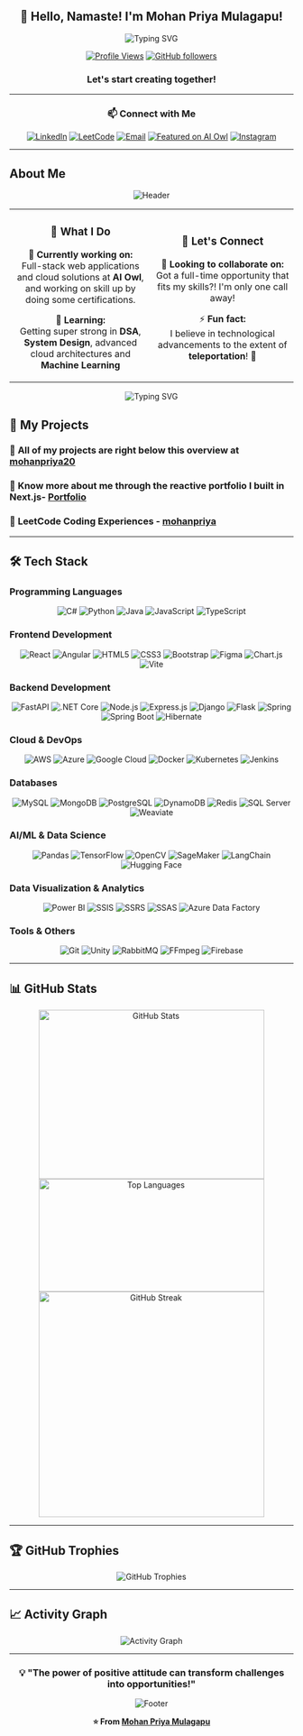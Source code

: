 <div align="center">

## 👋 Hello, Namaste! I'm Mohan Priya Mulagapu!

<img src="https://readme-typing-svg.herokuapp.com?font=Fira+Code&pause=1000&color=2F81F7&center=true&vCenter=true&width=435&lines=Passionate+Software+Engineer;Full+Stack+Developer;Machine+Learning+Engineer;Problem+Solver;Tech+Enthusiast" alt="Typing SVG" />

[![Profile Views](https://komarev.com/ghpvc/?username=mohanpriya20&label=Profile%20views&color=0e75b6&style=flat)](https://github.com/mohanpriya20)
[![GitHub followers](https://img.shields.io/github/followers/mohanpriya20?label=Follow&style=social)](https://github.com/mohanpriya20)


### Let's start creating together!

</div>

---

<div align="center">

### 📫 Connect with Me

[![LinkedIn](https://img.shields.io/badge/LinkedIn-0077B5?style=for-the-badge&logo=linkedin&logoColor=white)](https://www.linkedin.com/in/mohan-priya-mulagapu/)
[![LeetCode](https://img.shields.io/badge/LeetCode-000000?style=for-the-badge&logo=leetcode&logoColor=white)](https://leetcode.com/u/mohanpriya/)
[![Email](https://img.shields.io/badge/Email-D14836?style=for-the-badge&logo=gmail&logoColor=white)](mailto:mohanpriyamulagapu@gmail.com)
[![Featured on AI Owl](https://img.shields.io/badge/Featured%20on-AI%20Owl-FF6B35?style=for-the-badge&logo=star&logoColor=white)](https://www.aiowl.org/mohan-priya-mulagapu/)
[![Instagram](https://img.shields.io/badge/Instagram-E4405F?style=for-the-badge&logo=instagram&logoColor=white)](https://www.instagram.com/mohanpriya5027/)

</div>

---

## About Me

<div align="center">

<img src="https://capsule-render.vercel.app/api?type=waving&color=gradient&height=100&section=header" alt="Header" />

</div>

<table align="center">
<tr>
<td width="50%">

<div align="center">

### 🎯 **What I Do**

🔭 **Currently working on:**  
Full-stack web applications and cloud solutions at **AI Owl**, and working on skill up by doing some certifications.

🌱 **Learning:**  
Getting super strong in **DSA**, **System Design**, advanced cloud architectures and **Machine Learning**

</div>

</td>
<td width="50%">

<div align="center">

### 🤝 **Let's Connect**

👯 **Looking to collaborate on:**  
Got a full-time opportunity that fits my skills?! I'm only one call away!

⚡ **Fun fact:**  
I believe in technological advancements to the extent of **teleportation**! 🚀

</div>

</td>
</tr>
</table>

<div align="center">

<img src="https://readme-typing-svg.herokuapp.com?font=Fira+Code&pause=1000&color=2F81F7&center=true&vCenter=true&width=500&lines=Building+the+Future+with+Code;Turning+Ideas+into+Reality;Always+Learning+Always+Growing" alt="Typing SVG" />

</div>


## 🎯 My Projects

<div align="left">

### 🔗 **All of my projects are right below this overview at [mohanpriya20](https://github.com/mohanpriya20)**

### 📝 **Know more about me through the reactive portfolio I built in Next.js- [Portfolio](https://mohan-priya-portfolio.vercel.app/)**

### 📄 **LeetCode Coding Experiences - [mohanpriya](https://leetcode.com/u/mohanpriya/)**

</div>

---

## 🛠️ Tech Stack

### Programming Languages
<div align="center">

![C#](https://img.shields.io/badge/C%23-239120?style=for-the-badge&logo=c-sharp&logoColor=white)
![Python](https://img.shields.io/badge/Python-3776AB?style=for-the-badge&logo=python&logoColor=white)
![Java](https://img.shields.io/badge/Java-ED8B00?style=for-the-badge&logo=openjdk&logoColor=white)
![JavaScript](https://img.shields.io/badge/JavaScript-F7DF1E?style=for-the-badge&logo=javascript&logoColor=black)
![TypeScript](https://img.shields.io/badge/TypeScript-007ACC?style=for-the-badge&logo=typescript&logoColor=white)

</div>

### Frontend Development
<div align="center">

![React](https://img.shields.io/badge/React-20232A?style=for-the-badge&logo=react&logoColor=61DAFB)
![Angular](https://img.shields.io/badge/Angular-DD0031?style=for-the-badge&logo=angular&logoColor=white)
![HTML5](https://img.shields.io/badge/HTML5-E34F26?style=for-the-badge&logo=html5&logoColor=white)
![CSS3](https://img.shields.io/badge/CSS3-1572B6?style=for-the-badge&logo=css3&logoColor=white)
![Bootstrap](https://img.shields.io/badge/Bootstrap-563D7C?style=for-the-badge&logo=bootstrap&logoColor=white)
![Figma](https://img.shields.io/badge/Figma-F24E1E?style=for-the-badge&logo=figma&logoColor=white)
![Chart.js](https://img.shields.io/badge/Chart.js-FF6384?style=for-the-badge&logo=chartdotjs&logoColor=white)
![Vite](https://img.shields.io/badge/Vite-646CFF?style=for-the-badge&logo=vite&logoColor=white)
</div>

### Backend Development
<div align="center">

![FastAPI](https://img.shields.io/badge/FastAPI-009688?style=for-the-badge&logo=fastapi&logoColor=white)
![.NET Core](https://img.shields.io/badge/.NET-5C2D91?style=for-the-badge&logo=.net&logoColor=white)
![Node.js](https://img.shields.io/badge/Node.js-43853D?style=for-the-badge&logo=node.js&logoColor=white)
![Express.js](https://img.shields.io/badge/Express.js-404D59?style=for-the-badge)
![Django](https://img.shields.io/badge/Django-092E20?style=for-the-badge&logo=django&logoColor=white)
![Flask](https://img.shields.io/badge/Flask-000000?style=for-the-badge&logo=flask&logoColor=white)
![Spring](https://img.shields.io/badge/Spring-6DB33F?style=for-the-badge&logo=spring&logoColor=white)
![Spring Boot](https://img.shields.io/badge/Spring_Boot-6DB33F?style=for-the-badge&logo=spring-boot&logoColor=white)
![Hibernate](https://img.shields.io/badge/Hibernate-59666C?style=for-the-badge&logo=hibernate&logoColor=white)

</div>

### Cloud & DevOps
<div align="center">

![AWS](https://img.shields.io/badge/Amazon_AWS-232F3E?style=for-the-badge&logo=amazon-aws&logoColor=white)
![Azure](https://img.shields.io/badge/Microsoft_Azure-0089D6?style=for-the-badge&logo=microsoft-azure&logoColor=white)
![Google Cloud](https://img.shields.io/badge/Google_Cloud-4285F4?style=for-the-badge&logo=google-cloud&logoColor=white)
![Docker](https://img.shields.io/badge/Docker-2496ED?style=for-the-badge&logo=docker&logoColor=white)
![Kubernetes](https://img.shields.io/badge/kubernetes-326ce5.svg?style=for-the-badge&logo=kubernetes&logoColor=white)
![Jenkins](https://img.shields.io/badge/Jenkins-D24939?style=for-the-badge&logo=Jenkins&logoColor=white)

</div>

### Databases
<div align="center">

![MySQL](https://img.shields.io/badge/MySQL-00000F?style=for-the-badge&logo=mysql&logoColor=white)
![MongoDB](https://img.shields.io/badge/MongoDB-4EA94B?style=for-the-badge&logo=mongodb&logoColor=white)
![PostgreSQL](https://img.shields.io/badge/PostgreSQL-316192?style=for-the-badge&logo=postgresql&logoColor=white)
![DynamoDB](https://img.shields.io/badge/Amazon_DynamoDB-4053D6?style=for-the-badge&logo=amazon-dynamodb&logoColor=white)
![Redis](https://img.shields.io/badge/Redis-DC382D?style=for-the-badge&logo=redis&logoColor=white)
![SQL Server](https://img.shields.io/badge/Microsoft_SQL_Server-CC2927?style=for-the-badge&logo=microsoft-sql-server&logoColor=white)
![Weaviate](https://img.shields.io/badge/Weaviate-00B4D8?style=for-the-badge&logo=weaviate&logoColor=white)

</div>

### AI/ML & Data Science
<div align="center">

![Pandas](https://img.shields.io/badge/Pandas-2C2D72?style=for-the-badge&logo=pandas&logoColor=white)
![TensorFlow](https://img.shields.io/badge/TensorFlow-FF6F00?style=for-the-badge&logo=tensorflow&logoColor=white)
![OpenCV](https://img.shields.io/badge/OpenCV-27338e?style=for-the-badge&logo=opencv&logoColor=white)
![SageMaker](https://img.shields.io/badge/Amazon_SageMaker-FF9900?style=for-the-badge&logo=amazon-aws&logoColor=white)
![LangChain](https://img.shields.io/badge/LangChain-1C3C3C?style=for-the-badge&logo=langchain&logoColor=white)
![Hugging Face](https://img.shields.io/badge/Hugging%20Face-FF6B6B?style=for-the-badge&logo=huggingface&logoColor=white)

</div>

### Data Visualization & Analytics
<div align="center">

![Power BI](https://img.shields.io/badge/Power_BI-F2C811?style=for-the-badge&logo=powerbi&logoColor=white)
![SSIS](https://img.shields.io/badge/SSIS-CC2927?style=for-the-badge&logo=microsoft-sql-server&logoColor=white)
![SSRS](https://img.shields.io/badge/SSRS-CC2927?style=for-the-badge&logo=microsoft-sql-server&logoColor=white)
![SSAS](https://img.shields.io/badge/SSAS-CC2927?style=for-the-badge&logo=microsoft-sql-server&logoColor=white)
![Azure Data Factory](https://img.shields.io/badge/Azure_Data_Factory-0089D6?style=for-the-badge&logo=microsoft-azure&logoColor=white)

</div>

### Tools & Others
<div align="center">

![Git](https://img.shields.io/badge/Git-F05032?style=for-the-badge&logo=git&logoColor=white)
![Unity](https://img.shields.io/badge/Unity-000000?style=for-the-badge&logo=unity&logoColor=white)
![RabbitMQ](https://img.shields.io/badge/RabbitMQ-FF6600?style=for-the-badge&logo=rabbitmq&logoColor=white)
![FFmpeg](https://img.shields.io/badge/FFmpeg-007808?style=for-the-badge&logo=ffmpeg&logoColor=white)
![Firebase](https://img.shields.io/badge/Firebase-FFCA28?style=for-the-badge&logo=firebase&logoColor=white)

</div>

---

## 📊 GitHub Stats

<div align="center">

<img src="https://github-readme-stats.vercel.app/api?username=mohanpriya20&show_icons=true&theme=tokyonight&hide_border=true&count_private=true" alt="GitHub Stats" width="400" height="300"/>

<img src="https://github-readme-stats.vercel.app/api/top-langs/?username=mohanpriya20&layout=compact&theme=tokyonight&hide_border=true" alt="Top Languages" width="400" height="200"/>

</div>

<div align="center">

<img src="https://github-readme-streak-stats.herokuapp.com/?user=mohanpriya20&theme=tokyonight&hide_border=true" alt="GitHub Streak" width="400"/>

</div>

---

## 🏆 GitHub Trophies

<div align="center">

<img src="https://github-profile-trophy.vercel.app/?username=mohanpriya20&theme=tokyonight&no-frame=true&no-bg=true&margin-w=4" alt="GitHub Trophies" />

</div>

---

## 📈 Activity Graph

<div align="center">

<img src="https://github-readme-activity-graph.vercel.app/graph?username=mohanpriya20&theme=tokyonight&hide_border=true" alt="Activity Graph" />

</div>

---

<div align="center">

### 💡 **"The power of positive attitude can transform challenges into opportunities!"**

<img src="https://capsule-render.vercel.app/api?type=waving&color=gradient&height=100&section=footer" alt="Footer" />

**⭐ From [Mohan Priya Mulagapu](https://github.com/mohanpriya20)**

</div>

